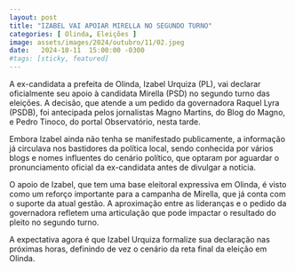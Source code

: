 ```yaml
---
layout: post
title: "IZABEL VAI APOIAR MIRELLA NO SEGUNDO TURNO"
categories: [ Olinda, Eleições ]
image: assets/images/2024/outubro/11/02.jpeg
date:   2024-10-11  15:00:00 -0300
#tags: [sticky, featured]
---
```

A ex-candidata a prefeita de Olinda, Izabel Urquiza (PL), vai declarar oficialmente seu apoio à candidata Mirella (PSD) no segundo turno das eleições. A decisão, que atende a um pedido da governadora Raquel Lyra (PSDB), foi antecipada pelos jornalistas Magno Martins, do Blog do Magno, e Pedro Tinoco, do portal Observatório, nesta tarde.

Embora Izabel ainda não tenha se manifestado publicamente, a informação já circulava nos bastidores da política local, sendo conhecida por vários blogs e nomes influentes do cenário político, que optaram por aguardar o pronunciamento oficial da ex-candidata antes de divulgar a notícia.

O apoio de Izabel, que tem uma base eleitoral expressiva em Olinda, é visto como um reforço importante para a campanha de Mirella, que já conta com o suporte da atual gestão. A aproximação entre as lideranças e o pedido da governadora refletem uma articulação que pode impactar o resultado do pleito no segundo turno.

A expectativa agora é que Izabel Urquiza formalize sua declaração nas próximas horas, definindo de vez o cenário da reta final da eleição em Olinda.
